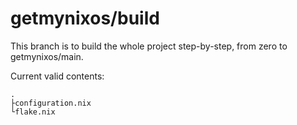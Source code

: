 # getmynixos/build

This branch is to build the whole project step-by-step, from zero to getmynixos/main.

Current valid contents:

```
.
├configuration.nix
└flake.nix
```